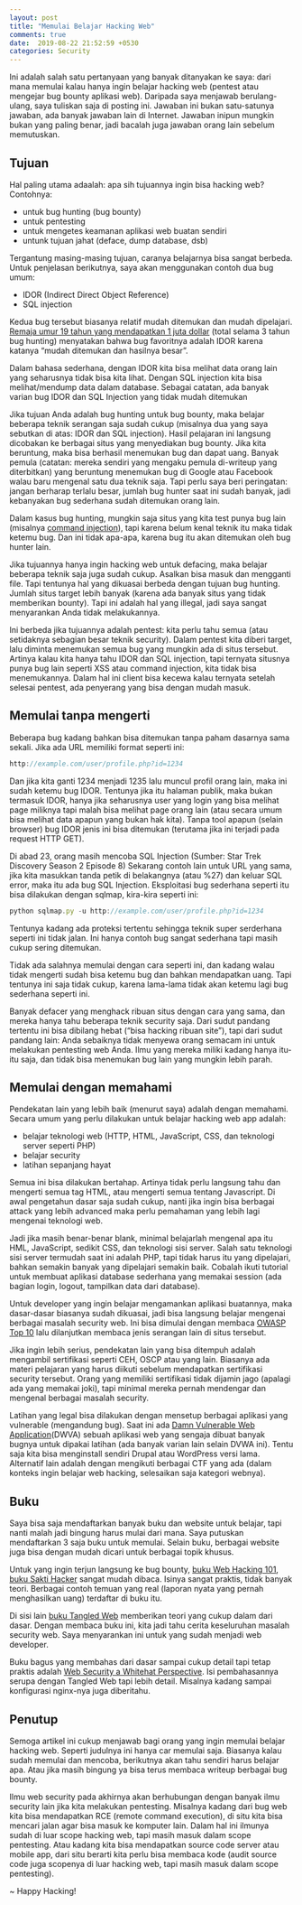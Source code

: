 ```yaml
---
layout: post
title: "Memulai Belajar Hacking Web"
comments: true
date:  2019-08-22 21:52:59 +0530
categories: Security
---
```


Ini adalah salah satu pertanyaan yang banyak ditanyakan ke saya: dari mana memulai kalau hanya ingin belajar hacking web (pentest atau mengejar bug bounty aplikasi web). Daripada saya menjawab berulang-ulang, saya tuliskan saja di posting ini. Jawaban ini bukan satu-satunya jawaban, ada banyak jawaban lain di Internet. Jawaban inipun mungkin bukan yang paling benar, jadi bacalah juga jawaban orang lain sebelum memutuskan.

<h2>Tujuan</h2>

Hal paling utama adaalah: apa sih tujuannya ingin bisa hacking web? Contohnya:

- untuk bug hunting (bug bounty)
- untuk pentesting
- untuk mengetes keamanan aplikasi web buatan sendiri
- untunk tujuan jahat (deface, dump database, dsb)

Tergantung masing-masing tujuan, caranya belajarnya bisa sangat berbeda. Untuk penjelasan berikutnya, saya akan menggunakan contoh dua bug umum:

- IDOR (Indirect Direct Object Reference)
- SQL injection

Kedua bug tersebut biasanya relatif mudah ditemukan dan mudah dipelajari. [Remaja umur 19 tahun yang mendapatkan 1 juta dollar][news] (total selama 3 tahun bug hunting) menyatakan bahwa bug favoritnya adalah IDOR karena katanya “mudah ditemukan dan hasilnya besar”.

Dalam bahasa sederhana, dengan IDOR kita bisa melihat data orang lain yang seharusnya tidak bisa kita lihat. Dengan SQL injection kita bisa melihat/mendump data dalam database. Sebagai catatan, ada banyak varian bug IDOR dan SQL Injection yang tidak mudah ditemukan

Jika tujuan Anda adalah bug hunting untuk bug bounty, maka belajar beberapa teknik serangan saja sudah cukup (misalnya dua yang saya sebutkan di atas: IDOR dan SQL injection). Hasil pelajaran ini langsung dicobakan ke berbagai situs yang menyediakan bug bounty. Jika kita beruntung, maka bisa berhasil menemukan bug dan dapat uang. Banyak pemula (catatan: mereka sendiri yang mengaku pemula di-writeup yang diterbitkan) yang beruntung menemukan bug di Google atau Facebook walau baru mengenal satu dua teknik saja. Tapi perlu saya beri peringatan: jangan berharap terlalu besar, jumlah bug hunter saat ini sudah banyak, jadi kebanyakan bug sederhana sudah ditemukan orang lain.

Dalam kasus bug hunting, mungkin saja situs yang kita test punya bug lain (misalnya [command injection][command-injection]), tapi karena belum kenal teknik itu maka tidak ketemu bug. Dan ini tidak apa-apa, karena bug itu akan ditemukan oleh bug hunter lain.

Jika tujuannya hanya ingin hacking web untuk defacing, maka belajar beberapa teknik saja juga sudah cukup. Asalkan bisa masuk dan mengganti file. Tapi tentunya hal yang dikuasai berbeda dengan tujuan bug hunting. Jumlah situs target lebih banyak (karena ada banyak situs yang tidak memberikan bounty). Tapi ini adalah hal yang illegal, jadi saya sangat menyarankan Anda tidak melakukannya.

Ini berbeda jika tujuannya adalah pentest: kita perlu tahu semua (atau setidaknya sebagian besar teknik security). Dalam pentest kita diberi target, lalu diminta menemukan semua bug yang mungkin ada di situs tersebut. Artinya kalau kita hanya tahu IDOR dan SQL injection, tapi ternyata situsnya punya bug lain seperti XSS atau command injection, kita tidak bisa menemukannya. Dalam hal ini client bisa kecewa kalau ternyata setelah selesai pentest, ada penyerang yang bisa dengan mudah masuk.

<h2>Memulai tanpa mengerti</h2>

Beberapa bug kadang bahkan bisa ditemukan tanpa paham dasarnya sama sekali. Jika ada URL memiliki format seperti ini:
```javascript
http://example.com/user/profile.php?id=1234
```
Dan jika kita ganti 1234 menjadi 1235 lalu muncul profil orang lain, maka ini sudah ketemu bug IDOR. Tentunya jika itu halaman publik, maka bukan termasuk IDOR, hanya jika seharusnya user yang login yang bisa melihat page miliknya tapi malah bisa melihat page orang lain (atau secara umum bisa melihat data apapun yang bukan hak kita). Tanpa tool apapun (selain browser) bug IDOR jenis ini bisa ditemukan (terutama jika ini terjadi pada request HTTP GET).


Di abad 23, orang masih mencoba SQL Injection (Sumber: Star Trek Discovery Season 2 Episode 8)
Sekarang contoh lain untuk URL yang sama, jika kita masukkan tanda petik di belakangnya (atau %27) dan keluar SQL error, maka itu ada bug SQL Injection. Eksploitasi bug sederhana seperti itu bisa dilakukan dengan sqlmap, kira-kira seperti ini:
```javascript
python sqlmap.py -u http://example.com/user/profile.php?id=1234
```
Tentunya kadang ada proteksi tertentu sehingga teknik super serderhana seperti ini tidak jalan. Ini hanya contoh bug sangat sederhana tapi masih cukup sering ditemukan.

Tidak ada salahnya memulai dengan cara seperti ini, dan kadang walau tidak mengerti sudah bisa ketemu bug dan bahkan mendapatkan uang. Tapi tentunya ini saja tidak cukup, karena lama-lama tidak akan ketemu lagi bug sederhana seperti ini.

Banyak defacer yang menghack ribuan situs dengan cara yang sama, dan mereka hanya tahu beberapa teknik security saja. Dari sudut pandang tertentu ini bisa dibilang hebat (“bisa hacking ribuan site”), tapi dari sudut pandang lain: Anda sebaiknya tidak menyewa orang semacam ini untuk melakukan pentesting web Anda. Ilmu yang mereka miliki kadang hanya itu-itu saja, dan tidak bisa menemukan bug lain yang mungkin lebih parah.

<h2>Memulai dengan memahami</h2>

Pendekatan lain yang lebih baik (menurut saya) adalah dengan memahami. Secara umum yang perlu dilakukan untuk belajar hacking web app adalah:

- belajar teknologi web (HTTP, HTML, JavaScript, CSS, dan teknologi server seperti PHP)
- belajar security
- latihan sepanjang hayat

Semua ini bisa dilakukan bertahap. Artinya tidak perlu langsung tahu dan mengerti semua tag HTML, atau mengerti semua tentang Javascript. Di awal pengetahun dasar saja sudah cukup, nanti jika ingin bisa berbagai attack yang lebih advanced maka perlu pemahaman yang lebih lagi mengenai teknologi web.

Jadi jika masih benar-benar blank, minimal belajarlah mengenal apa itu HML, JavaScript, sedikit CSS, dan teknologi sisi server. Salah satu teknologi sisi server termudah saat ini adalah PHP, tapi tidak harus itu yang dipelajari, bahkan semakin banyak yang dipelajari semakin baik. Cobalah ikuti tutorial untuk membuat aplikasi database sederhana yang memakai session (ada bagian login, logout, tampilkan data dari database).

Untuk developer yang ingin belajar mengamankan aplikasi buatannya, maka dasar-dasar biasanya sudah dikuasai, jadi bisa langsung belajar mengenai berbagai masalah security web. Ini bisa dimulai dengan membaca [OWASP Top 10][owasp] lalu dilanjutkan membaca jenis serangan lain di situs tersebut.

Jika ingin lebih serius, pendekatan lain yang bisa ditempuh adalah mengambil sertifikasi seperti CEH, OSCP atau yang lain. Biasanya ada materi pelajaran yang harus diikuti sebelum mendapatkan sertifikasi security tersebut. Orang yang memiliki sertifikasi tidak dijamin jago (apalagi ada yang memakai joki), tapi minimal mereka pernah mendengar dan mengenal berbagai masalah security.

Latihan yang legal bisa dilakukan dengan mensetup berbagai aplikasi yang vulnerable (mengandung bug). Saat ini ada [Damn Vulnerable Web Application][dvwa](DWVA) sebuah aplikasi web yang sengaja dibuat banyak bugnya untuk dipakai latihan (ada banyak varian lain selain DVWA ini). Tentu saja kita bisa menginstall sendiri Drupal atau WordPress versi lama. Alternatif lain adalah dengan mengikuti berbagai CTF yang ada (dalam konteks ingin belajar web hacking, selesaikan saja kategori webnya).

<h2>Buku</h2>

Saya bisa saja mendaftarkan banyak buku dan website untuk belajar, tapi nanti malah jadi bingung harus mulai dari mana. Saya putuskan mendaftarkan 3 saja buku untuk memulai. Selain buku, berbagai website juga bisa dengan mudah dicari untuk berbagai topik khusus.

Untuk yang ingin terjun langsung ke bug bounty, [buku Web Hacking 101][buku-101], [buku Sakti Hacker][buku-sakti-hacker] sangat mudah dibaca. Isinya sangat praktis, tidak banyak teori. Berbagai contoh temuan yang real (laporan nyata yang pernah menghasilkan uang) terdaftar di buku itu.

Di sisi lain [buku Tangled Web][tangled-web] memberikan teori yang cukup dalam dari dasar. Dengan membaca buku ini, kita jadi tahu cerita keseluruhan masalah security web. Saya menyarankan ini untuk yang sudah menjadi web developer.

Buku bagus yang membahas dari dasar sampai cukup detail tapi tetap praktis adalah [Web Security a Whitehat Perspective][web-ecurity-whitehat]. Isi pembahasannya serupa dengan Tangled Web tapi lebih detail. Misalnya kadang sampai konfigurasi nginx-nya juga diberitahu.

<h2>Penutup</h2>

Semoga artikel ini cukup menjawab bagi orang yang ingin memulai belajar hacking web. Seperti judulnya ini hanya car memulai saja. Biasanya kalau sudah memulai dan mencoba, berikutnya akan tahu sendiri harus belajar apa. Atau jika masih bingung ya bisa terus membaca writeup berbagai bug bounty.

Ilmu web security pada akhirnya akan berhubungan dengan banyak ilmu security lain jika kita melakukan pentesting. Misalnya kadang dari bug web kita bisa mendapatkan RCE (remote command execution), di situ kita bisa mencari jalan agar bisa masuk ke komputer lain. Dalam hal ini ilmunya sudah di luar scope hacking web, tapi masih masuk dalam scope pentesting. Atau kadang kita bisa mendapatkan source code server atau mobile app, dari situ berarti kita perlu bisa membaca kode (audit source code juga scopenya di luar hacking web, tapi masih masuk dalam scope pentesting).

~ Happy Hacking!

[web-ecurity-whitehat]: https://www.crcpress.com/Web-Security-A-WhiteHat-Perspective/Wu-Zhao/p/book/9781466592612
[tangled-web]: https://nostarch.com/tangledweb
[buku-sakti-hacker]: http://netcyberind.blogspot.com/2017/06/download-buku-sakti-hacker-pdf.html
[buku-101]: https://leanpub.com/web-hacking-101
[dvwa]: http://www.dvwa.co.uk/
[owasp]: https://www.owasp.org/index.php/Category:OWASP_Top_Ten_Project
[command-injection]: https://en.wikipedia.org/wiki/Code_injection
[news]: https://www.hackerone.com/blog/trytohack-Makes-History-First-Bug-Bounty-Hacker-Earn-over-1-Million

